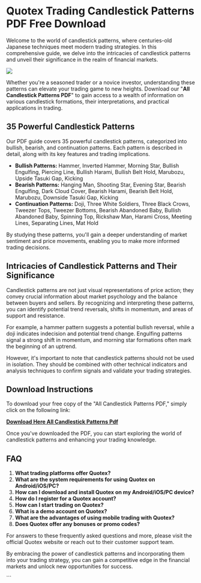 # Quotex Trading Candlestick Patterns PDF Free Download

Welcome to the world of candlestick patterns, where centuries-old
Japanese techniques meet modern trading strategies. In this
comprehensive guide, we delve into the intricacies of candlestick
patterns and unveil their significance in the realm of financial
markets.

[![](https://static.quotex.io/files/4_en/300_250.jpg)](https://traff.sbs/brokerqxlid)

Whether you're a seasoned trader or a novice investor, understanding
these patterns can elevate your trading game to new heights. Download
our "**All Candlestick Patterns PDF**" to gain access to a wealth of
information on various candlestick formations, their interpretations,
and practical applications in trading.

## 35 Powerful Candlestick Patterns

Our PDF guide covers 35 powerful candlestick patterns, categorized into
bullish, bearish, and continuation patterns. Each pattern is described
in detail, along with its key features and trading implications.

-   **Bullish Patterns:** Hammer, Inverted Hammer, Morning Star, Bullish
    Engulfing, Piercing Line, Bullish Harami, Bullish Belt Hold,
    Marubozu, Upside Tasuki Gap, Kicking
-   **Bearish Patterns:** Hanging Man, Shooting Star, Evening Star,
    Bearish Engulfing, Dark Cloud Cover, Bearish Harami, Bearish Belt
    Hold, Marubozu, Downside Tasuki Gap, Kicking
-   **Continuation Patterns:** Doji, Three White Soldiers, Three Black
    Crows, Tweezer Tops, Tweezer Bottoms, Bearish Abandoned Baby,
    Bullish Abandoned Baby, Spinning Top, Rickshaw Man, Harami Cross,
    Meeting Lines, Separating Lines, Mat Hold

By studying these patterns, you'll gain a deeper understanding of market
sentiment and price movements, enabling you to make more informed
trading decisions.

## Intricacies of Candlestick Patterns and Their Significance

Candlestick patterns are not just visual representations of price
action; they convey crucial information about market psychology and the
balance between buyers and sellers. By recognizing and interpreting
these patterns, you can identify potential trend reversals, shifts in
momentum, and areas of support and resistance.

For example, a hammer pattern suggests a potential bullish reversal,
while a doji indicates indecision and potential trend change. Engulfing
patterns signal a strong shift in momentum, and morning star formations
often mark the beginning of an uptrend.

However, it's important to note that candlestick patterns should not be
used in isolation. They should be combined with other technical
indicators and analysis techniques to confirm signals and validate your
trading strategies.

## Download Instructions

To download your free copy of the "All Candlestick Patterns PDF," simply
click on the following link:

[**Download Here All Candlestick Patterns
Pdf**](\%22https://traff.sbs/brokerqxlid\%22)

Once you\'ve downloaded the PDF, you can start exploring the world of
candlestick patterns and enhancing your trading knowledge.

## FAQ

1.  **What trading platforms offer Quotex?**
2.  **What are the system requirements for using Quotex on
    Android/iOS/PC?**
3.  **How can I download and install Quotex on my Android/iOS/PC
    device?**
4.  **How do I register for a Quotex account?**
5.  **How can I start trading on Quotex?**
6.  **What is a demo account on Quotex?**
7.  **What are the advantages of using mobile trading with Quotex?**
8.  **Does Quotex offer any bonuses or promo codes?**

For answers to these frequently asked questions and more, please visit
the official Quotex website or reach out to their customer support team.

By embracing the power of candlestick patterns and incorporating them
into your trading strategy, you can gain a competitive edge in the
financial markets and unlock new opportunities for success.

\`\`\`

